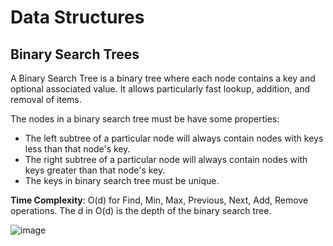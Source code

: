# Data Structures

## Binary Search Trees

A Binary Search Tree is a binary tree where each node contains a key and optional associated value. It allows particularly fast lookup, addition, and removal of items.

The nodes in a binary search tree must be have some properties:

* The left subtree of a particular node will always contain nodes with keys less than that node's key.
* The right subtree of a particular node will always contain nodes with keys greater than that node's key. 
* The keys in binary search tree must be unique.

**Time Complexity**: O(d) for Find, Min, Max, Previous, Next, Add, Remove operations. The d in O(d) is the depth of the binary search tree.

![image](https://user-images.githubusercontent.com/49842813/160251275-37f1ad17-15a7-4ae4-b182-f788322886c7.png)

